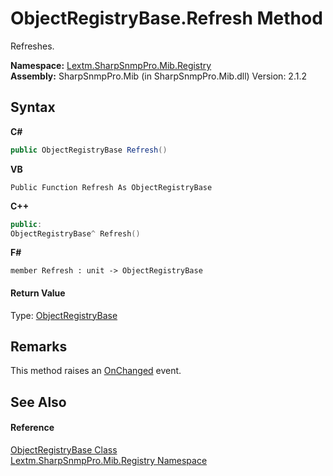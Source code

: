 # ObjectRegistryBase.Refresh Method 
 

Refreshes.

**Namespace:**&nbsp;<a href="N_Lextm_SharpSnmpPro_Mib_Registry">Lextm.SharpSnmpPro.Mib.Registry</a><br />**Assembly:**&nbsp;SharpSnmpPro.Mib (in SharpSnmpPro.Mib.dll) Version: 2.1.2

## Syntax

**C#**<br />
``` C#
public ObjectRegistryBase Refresh()
```

**VB**<br />
``` VB
Public Function Refresh As ObjectRegistryBase
```

**C++**<br />
``` C++
public:
ObjectRegistryBase^ Refresh()
```

**F#**<br />
``` F#
member Refresh : unit -> ObjectRegistryBase 

```


#### Return Value
Type: <a href="T_Lextm_SharpSnmpPro_Mib_Registry_ObjectRegistryBase">ObjectRegistryBase</a>

## Remarks
This method raises an <a href="E_Lextm_SharpSnmpPro_Mib_Registry_ObjectRegistryBase_OnChanged">OnChanged</a> event.

## See Also


#### Reference
<a href="T_Lextm_SharpSnmpPro_Mib_Registry_ObjectRegistryBase">ObjectRegistryBase Class</a><br /><a href="N_Lextm_SharpSnmpPro_Mib_Registry">Lextm.SharpSnmpPro.Mib.Registry Namespace</a><br />